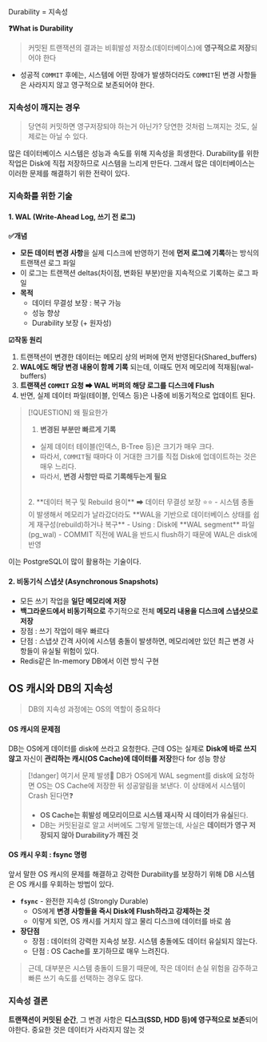 
Durability = 지속성 


**❓What is Durability** 
>커밋된 트랜잭션의 결과는 비휘발성 저장소(데이터베이스)에 **영구적으로 저장**되어야 한다
- 성공적 `COMMIT` 후에는, 시스템에 어떤 장애가 발생하더라도 `COMMIT`된 변경 사항들은 사라지지 않고 영구적으로 보존되어야 한다.


### 지속성이 깨지는 경우
>당연히 커밋하면  영구저장되야 하는거 아닌가? 당연한 것처럼 느껴지는 것도, 실제로는 아닐 수 있다.

많은 데이터베이스 시스템은 성능과 속도를 위해 지속성을 희생한다.
Durability를 위한 작업은 Disk에 직접 저장하므로 시스템을 느리게 만든다.
그래서 많은 데이터베이스는 이러한 문제를 해결하기 위한 전략이 있다.

### 지속화를 위한 기술 

#### 1. WAL (Write-Ahead Log, 쓰기 전 로그)

**✅개념** 
- **모든 데이터 변경 사항**을 실제 디스크에 반영하기 전에 **먼저 로그에 기록**하는 방식의 트랜잭션 로그 파일
- 이 로그는 트랜잭션 deltas(차이점, 변화된 부분)만을 지속적으로 기록하는 로그 파일 
- **목적** 
	- 데이터 무결성 보장 : 복구 가능
	- 성능 향상 
	- Durability 보장 (+ 원자성)
	  
**☑작동 원리** 
1. 트랜잭션이 변경한 데이터는 메모리 상의 버퍼에 먼저 반영된다(Shared_buffers)
2. **WAL에도 해당 변경 내용이 함께 기록** 되는데, 이때도 먼저 메모리에 적재됨(wal-buffers)
3. **트랜잭션 `COMMIT` 요청 ➡ WAL 버퍼의 해당 로그를 디스크에 Flush** 
4. 반면, 실제 데이터 파일(테이블, 인덱스 등)은 나중에 비동기적으로 업데이트 된다.

>[!QUESTION] 왜 필요한가
>1. **변경된 부분만 빠르게 기록** 
>	- 실제 데이터 테이블(인덱스, B-Tree 등)은 크기가 매우 크다.
>	- 따라서, `COMMIT`될 때마다 이 거대한 크기를 직접 Disk에 업데이트하는 것은 매우 느리다.
>	- 따라서, **변경 사항만 따로 기록해두는게 필요**
>  <br>
>2. **데이터 복구 및 Rebuild 용이** ➡ 데이터 무결성 보장 ⭐⭐
>	- 시스템 충돌이 발생해서 메모리가 날라갔더라도 **WAL을 기반으로 데이터베이스 상태를 쉽게 재구성(rebuild)하거나 복구** 
>	- Using : Disk에 **WAL segment** 파일(pg_wal)
>	- COMMIT 직전에 WAL을 반드시 flush하기 때문에 WAL은 disk에 반영 


이는 PostgreSQL이 많이 활용하는 기술이다.


#### 2. 비동기식 스냅샷 (Asynchronous Snapshots)
- 모든 쓰기 작업을 **일단 메모리에 저장** 
- **백그라운드에서 비동기적으로** 주기적으로 전체 **메모리 내용을 디스크에 스냅샷으로 저장** 
- 장점 : 쓰기 작업이 매우 빠르다
- 단점 : 스냅샷 간격 사이에 시스템 충돌이 발생하면, 메모리에만 있던 최근 변경 사항들이 유실될 위험이 있다.
- Redis같은 In-memory DB에서 이런 방식 구현 


## OS 캐시와 DB의 지속성 

>DB의 지속성 과정에는 OS의 역할이 중요하다 


#### OS 캐시의 문제점 

DB는 OS에게 데이터를 disk에 쓰라고 요청한다. 근데 OS는 실제로 **Disk에 바로 쓰지 않고** 자신이 **관리하는 캐시(OS Cache)에 데이터를 저장**한다 for 성능 향상 

>[!danger] 여기서 문제 발생💢
DB가 OS에게 WAL segment를 disk에 요청하면 OS는 OS Cache에 저장한 뒤 성공알림을 보낸다. 이 상태에서 시스템이 Crash 된다면❓
>- **OS Cache는 휘발성 메모리이므로 시스템 재시작 시 데이터가 유실**된다. 
>- DB는 커밋된걸로 알고 서버에도 그렇게 말했는데, 사실은 **데이터가 영구 저장되지 않아 Durability가 깨진 것** 

#### OS 캐시 우회 : fsync 명령 
앞서 말한 OS 캐시의 문제를 해결하고 강력한 Durability를 보장하기 위해 DB 시스템은 OS 캐시를 우회하는 방법이 있다.
- **`fsync`** - 완전한 지속성 (Strongly Durable)
	- OS에게 **변경 사항들을 즉시 Disk에 Flush하라고 강제하는 것** 
	- 이렇게 되면, OS 캐시를 거치지 않고 물리 디스크에 데이터를 바로 씀 
- **장단점**
	- 장점 : 데이터의 강력한 지속성 보장. 시스템 충돌에도 데이터 유실되지 않는다.
	- 단점 : OS Cache를 포기하므로 매우 느려진다.

> 근데, 대부분은 시스템 충돌이 드믈기 때문에, 작은 데이터 손실 위험을 감주하고 빠른 쓰기 속도를 선택하는 경우도 많다.


### 지속성 결론 

**트랜잭션이 커밋된 순간**, 그 변경 사항은 **디스크(SSD, HDD 등)에 영구적으로 보존**되어야한다.
중요한 것은 데이터가 사라지지 않는 것 
